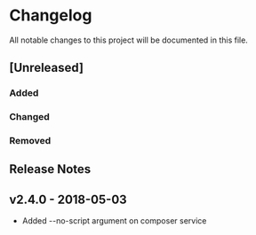 # Changelog
All notable changes to this project will be documented in this file.  

## [Unreleased]  
### Added  

### Changed   

### Removed  


## Release Notes
## v2.4.0 - 2018-05-03
* Added --no-script argument on composer service

